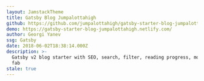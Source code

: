 ```yaml
---
layout: JamstackTheme
title: Gatsby Blog Jumpalottahigh
github: https://github.com/jumpalottahigh/gatsby-starter-blog-jumpalottahigh
demo: https://gatsby-starter-blog-jumpalottahigh.netlify.com/
author: Georgi Yanev
ssg: Gatsby
date: 2018-06-02T18:38:14.000Z
description: >-
  Gatsby v2 blog starter with SEO, search, filter, reading progress, mobile menu
  fab
stale: true
---
```

